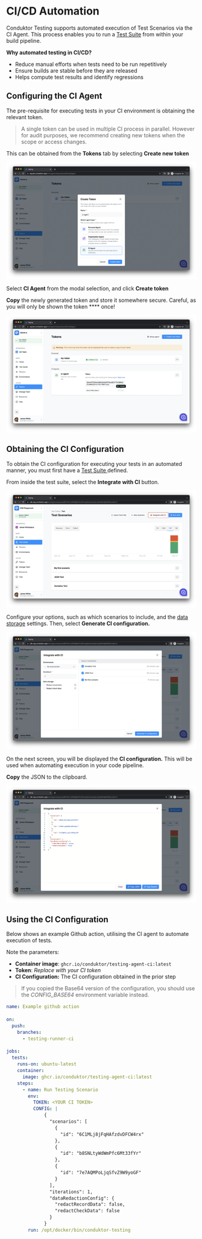 # CI/CD Automation

Conduktor Testing supports automated execution of Test Scenarios via the CI Agent. This process enables you to run a [Test Suite](building-tests/test-suites.md) from within your build pipeline.

**Why automated testing in CI/CD?**

* Reduce manual efforts when tests need to be run repetitively
* Ensure builds are stable before they are released
* Helps compute test results and identify regressions

## Configuring the CI Agent

The pre-requisite for executing tests in your CI environment is obtaining the relevant token.&#x20;

> A single token can be used in multiple CI process in parallel. However for audit purposes, we recommend creating new tokens when the scope or access changes.

This can be obtained from the **Tokens** tab by selecting **Create new token**

![](<../.gitbook/assets/image (139).png>)

Select **CI Agent** from the modal selection, and click **Create token**

**Copy** the newly generated token and store it somewhere secure. Careful, as you will only be shown the token **** once!

![](<../.gitbook/assets/image (114).png>)

## Obtaining the CI Configuration

To obtain the CI configuration for executing your tests in an automated manner, you must first have a [Test Suite ](building-tests/test-suites.md)defined.

From inside the test suite, select the **Integrate with CI** button.

![](<../.gitbook/assets/image (162).png>)

Configure your options, such as which scenarios to include, and the [data storage](../miscellaneous/data-security.md) settings. Then, select **Generate CI configuration.**

![](<../.gitbook/assets/image (98).png>)

On the next screen, you will be displayed the **CI configuration.** This will be used when automating execution in your code pipeline.

**Copy** the JSON to the clipboard.

![](<../.gitbook/assets/image (59).png>)

## Using the CI Configuration

Below shows an example Github action, utilising the CI agent to automate execution of tests.

Note the parameters:

* **Container image**: `ghcr.io/conduktor/testing-agent-ci:latest`
* **Token**: _Replace with your CI token_
* **CI Configuration:** The CI configuration obtained in the prior step

> If you copied the Base64 version of the configuration, you should use the _CONFIG\_BASE64_ environment variable instead.&#x20;

```yaml
name: Example github action

on:
  push:
    branches:
      - testing-runner-ci

jobs:
  tests:
    runs-on: ubuntu-latest
    container:
      image: ghcr.io/conduktor/testing-agent-ci:latest
    steps:
      - name: Run Testing Scenario
        env:
          TOKEN: <YOUR CI TOKEN>
          CONFIG: |
              {
                "scenarios": [
                  {
                    "id": "6C1MLj8jFqHAfzdvDFCW4rx"
                  },
                  {
                    "id": "b8SNLtyWdWmPfc6Mt33fYr"
                  },
                  {
                    "id": "7e7AQMPoLjqSfvZ9W9yoGF"
                  }
                ],
                "iterations": 1,
                "dataRedactionConfig": {
                  "redactRecordData": false,
                  "redactCheckData": false
                }
              }
        run: /opt/docker/bin/conduktor-testing
```
